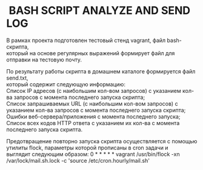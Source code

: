 #  BASH SCRIPT ANALYZE AND SEND LOG  
  
В рамках проекта подготовлен тестовый стенд vagrant, файл bash-скрипта,    
который на основе регулярных выражений формирует файл для отправки на тестовую почту.  
  
По результату работы скрипта в домашнем каталоге формируется файл send.txt,  
который содержит следующую информацию:  
   Список IP адресов (с наибольшим кол-вом запросов) с указанием кол-ва запросов c момента последнего запуска скрипта;  
   Список запрашиваемых URL (с наибольшим кол-вом запросов) с указанием кол-ва запросов c момента последнего запуска скрипта;  
   Ошибки веб-сервера/приложения c момента последнего запуска;  
   Список всех кодов HTTP ответа с указанием их кол-ва с момента последнего запуска скрипта.  
  
Предотвращение повторно запуска скрипта осуществляется с помощью утилиты flock, параметры которой прописаны в cron задачи и  
выглядит следующим образом: 0 * * * * * vagrant /usr/bin/flock -xn /var/lock/mail.sh.lock -c 'source /etc/cron.hourly/mail.sh'  






 
